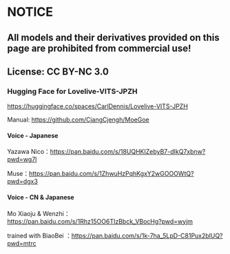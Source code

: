 # NOTICE
## All models and their derivatives provided on this page are prohibited from commercial use!
## License: CC BY-NC 3.0

### Hugging Face for Lovelive-VITS-JPZH
https://huggingface.co/spaces/CarlDennis/Lovelive-VITS-JPZH

Manual: https://github.com/CjangCjengh/MoeGoe

#### Voice - Japanese

Yazawa Nico：https://pan.baidu.com/s/18UQHKIZebyB7-dIkQ7xbnw?pwd=wg7l 

Muse：https://pan.baidu.com/s/1ZhwuHzPqhKgxY2wGOOOWtQ?pwd=dgx3 

#### Voice - CN & Japanese
Mo Xiaoju & Wenzhi：https://pan.baidu.com/s/1Rhz15OO6TIzBbck_VBocHg?pwd=wyjm 

trained with BiaoBei ：https://pan.baidu.com/s/1k-7ha_5LpD-C81Pux2blUQ?pwd=mtrc 

